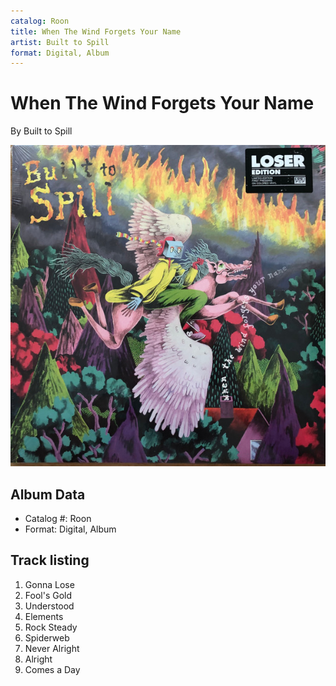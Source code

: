 ```yaml
---
catalog: Roon
title: When The Wind Forgets Your Name
artist: Built to Spill
format: Digital, Album
---
```


# When The Wind Forgets Your Name

By Built to Spill

![](../../assets/albumcovers/Built_to_Spill-When_The_Wind_Forgets_Your_Name.png)

## Album Data

- Catalog #: Roon
- Format: Digital, Album


## Track listing


1. Gonna Lose
2. Fool's Gold
3. Understood
4. Elements
5. Rock Steady
6. Spiderweb
7. Never Alright
8. Alright
9. Comes a Day

